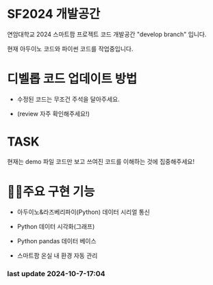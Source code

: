 # SF2024 개발공간
연암대학교 2024 스마트팜 프로젝트 코드 개발공간 "develop branch" 입니다.

현재 아두이노 코드와 파이썬 코드를 작업중입니다.

# 디벨롭 코드 업데이트 방법
* 수정된 코드는 무조건 주석을 달아주세요.

* (review 자주 확인해주세요!)

# TASK
현재는 demo 파일 코드만 보고 쓰여진 코드를 이해하는 것에 집중해주세요!

# 🧑‍💻주요 구현 기능
* 아두이노&라즈베리파이(Python) 데이터 시리얼 통신

* Python 데이터 시각화(그래프)

* Python pandas 데이터 베이스

* 스마트팜 온실 내 환경 자동 관리

### last update 2024-10-7-17:04



